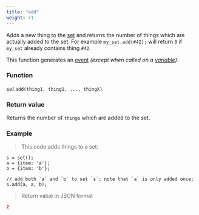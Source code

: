 ```yaml
---
title: "add"
weight: 71
---
```


Adds a new thing to the [set](..) and returns the number of things which are
actually added to the set. For example `my_set.add(#42);` will return `0`
if `my_set` already contains thing `#42`.

This function generates an [event](../../../overview/events) *(except when called on a [variable](../../../overview/variable))*.

### Function

*set*.`add(thing1, thing1, ..., thingX)`

### Return value

Returns the number of `things` which are added to the set.

### Example

> This code adds things to a set:

```thingsdb,json_response
s = set();
a = {item: 'a'};
b = {item: 'b'};

// add both `a` and `b` to set `s`; note that `a` is only added once;
s.add(a, a, b);
```

> Return value in JSON format

```json
2
```
